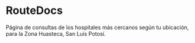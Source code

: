 # RouteDocs
Página de consultas de los hospitales más cercanos según tu ubicación, para la Zona Huasteca, San Luis Potosí.
